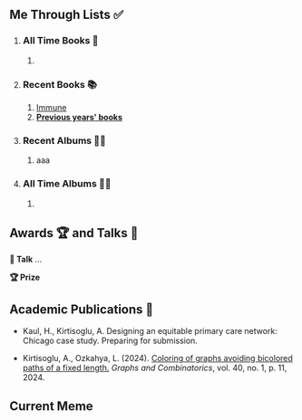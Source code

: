 ## Me Through Lists ✅
1. ### All Time Books 📖
   1. 

2. ### Recent Books 📚
   1. [Immune](https://www.washingtonpost.com/books/2022/02/17/dettmer-immune/)
   2.  **[Previous years' books](/about/booklist/)**

3. ### Recent Albums 👨‍🎤
   1. aaa

4. ### All Time Albums 💃🕺
   1. 


## Awards 🏆 and Talks 💬

**💬 Talk** ...

**🏆 Prize** 

## Academic Publications 📝

- Kaul, H., Kirtisoglu, A. Designing an equitable primary care network: Chicago case study. Preparing for submission.

- Kirtisoglu, A., Ozkahya, L. (2024). <a href="https://link.springer.com/article/10.1007/s00373-023-02739-4" target="_blank">Coloring of graphs avoiding bicolored paths of a fixed length.</a> *Graphs and
Combinatorics*, vol. 40, no. 1, p. 11, 2024.


## Current Meme


